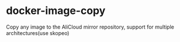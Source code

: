 # docker-image-copy
Copy any image to the AliCloud mirror repository, support for multiple architectures(use skopeo)
